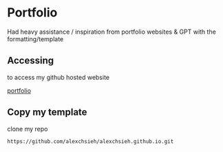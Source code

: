 # Portfolio

Had heavy assistance / inspiration from portfolio websites & GPT with the formatting/template

## Accessing

to access my github hosted website

[portfolio](https://alexchsieh.github.io/)

## Copy my template

clone my repo

```sh
https://github.com/alexchsieh/alexchsieh.github.io.git
```
